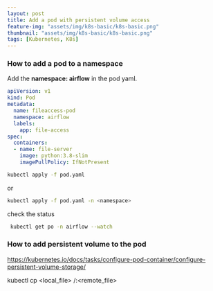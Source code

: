 ```yaml
---
layout: post
title: Add a pod with persistent volume access
feature-img: "assets/img/k8s-basic/k8s-basic.png"
thumbnail: "assets/img/k8s-basic/k8s-basic.png"
tags: [Kubernetes, K8s]
---
```


 
 ### How to add a pod to a namespace

 Add the **namespace: airflow** in the pod yaml.

```yaml
apiVersion: v1
kind: Pod
metadata:
  name: fileaccess-pod
  namespace: airflow
  labels:
    app: file-access
spec:
  containers:
  - name: file-server
    image: python:3.8-slim
    imagePullPolicy: IfNotPresent

```

```bash
kubectl apply -f pod.yaml
```
or 
```bash
kubectl apply -f pod.yaml -n <namespace>
```

check the status
```bash
 kubectl get po -n airflow --watch  
 ```


 ### How to add persistent volume to the pod

https://kubernetes.io/docs/tasks/configure-pod-container/configure-persistent-volume-storage/


kubectl cp <local_file> <namespace>/<pod>:<remote_file>
  
 
